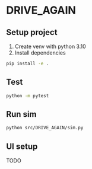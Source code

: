 # DRIVE_AGAIN

## Setup project

1. Create venv with python 3.10
2. Install dependencies

```sh
pip install -e .
```

## Test

```sh
python -m pytest
```

## Run sim

```sh
python src/DRIVE_AGAIN/sim.py
```

## UI setup

TODO
